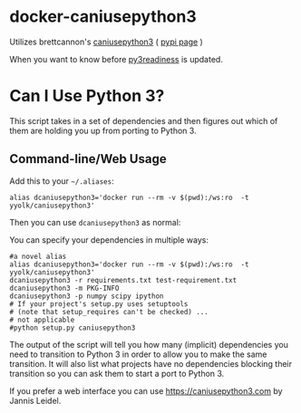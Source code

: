 # docker-caniusepython3

Utilizes brettcannon's [caniusepython3](https://github.com/brettcannon/caniusepython3) ( [pypi page](https://pypi.org/project/caniusepython3/) )

When you want to know before [py3readiness](http://py3readiness.org) is updated.


Can I Use Python 3?
===================

This script takes in a set of dependencies and then figures out which
of them are holding you up from porting to Python 3.

Command-line/Web Usage
----------------------

Add this to your `~/.aliases`:

    alias dcaniusepython3='docker run --rm -v $(pwd):/ws:ro  -t yyolk/caniusepython3'

Then you can use `dcaniusepython3` as normal:

You can specify your dependencies in multiple ways:

    #a novel alias
    alias dcaniusepython3='docker run --rm -v $(pwd):/ws:ro  -t yyolk/caniusepython3'
    dcaniusepython3 -r requirements.txt test-requirement.txt
    dcaniusepython3 -m PKG-INFO
    dcaniusepython3 -p numpy scipy ipython
    # If your project's setup.py uses setuptools
    # (note that setup_requires can't be checked) ...
    # not applicable
    #python setup.py caniusepython3

The output of the script will tell you how many (implicit) dependencies you need
to transition to Python 3 in order to allow you to make the same transition. It
will also list what projects have no dependencies blocking their
transition so you can ask them to start a port to Python 3.

If you prefer a web interface you can use https://caniusepython3.com by
Jannis Leidel.
